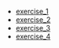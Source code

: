 - [exercise_1](exercise_1/README.md)
- [exercise_2](exercise_2/README.md)
- [exercise_3](exercise_3/README.md)
- [exercise_4](exercise_4/README.md)